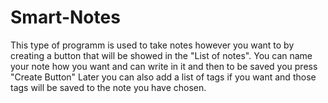# Smart-Notes

This type of programm is used to take notes however you want to by creating a button that will be showed in the "List of notes".
You can name your note how you want and can write in it and then to be saved you press "Create Button"
Later you can also add a list of tags if you want and those tags will be saved to the note you have chosen.
